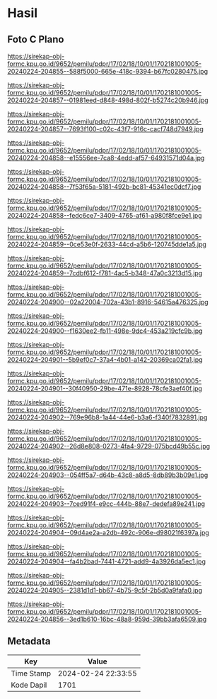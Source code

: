 # Hasil

## Foto C Plano

https://sirekap-obj-formc.kpu.go.id/9652/pemilu/pdpr/17/02/18/10/01/1702181001005-20240224-204855--588f5000-665e-418c-9394-b67fc0280475.jpg

https://sirekap-obj-formc.kpu.go.id/9652/pemilu/pdpr/17/02/18/10/01/1702181001005-20240224-204857--01981eed-d848-498d-802f-b5274c20b946.jpg

https://sirekap-obj-formc.kpu.go.id/9652/pemilu/pdpr/17/02/18/10/01/1702181001005-20240224-204857--7693f100-c02c-43f7-916c-cacf748d7949.jpg

https://sirekap-obj-formc.kpu.go.id/9652/pemilu/pdpr/17/02/18/10/01/1702181001005-20240224-204858--e15556ee-7ca8-4edd-af57-64931571d04a.jpg

https://sirekap-obj-formc.kpu.go.id/9652/pemilu/pdpr/17/02/18/10/01/1702181001005-20240224-204858--7f53f65a-5181-492b-bc81-45341ec0dcf7.jpg

https://sirekap-obj-formc.kpu.go.id/9652/pemilu/pdpr/17/02/18/10/01/1702181001005-20240224-204858--fedc6ce7-3409-4765-af61-a980f8fce9e1.jpg

https://sirekap-obj-formc.kpu.go.id/9652/pemilu/pdpr/17/02/18/10/01/1702181001005-20240224-204859--0ce53e0f-2633-44cd-a5b6-120745dde1a5.jpg

https://sirekap-obj-formc.kpu.go.id/9652/pemilu/pdpr/17/02/18/10/01/1702181001005-20240224-204859--7cdbf612-f781-4ac5-b348-47a0c3213d15.jpg

https://sirekap-obj-formc.kpu.go.id/9652/pemilu/pdpr/17/02/18/10/01/1702181001005-20240224-204900--02a22004-702a-43b1-8916-54615a476325.jpg

https://sirekap-obj-formc.kpu.go.id/9652/pemilu/pdpr/17/02/18/10/01/1702181001005-20240224-204900--f1630ee2-fb11-498e-9dc4-453a219cfc9b.jpg

https://sirekap-obj-formc.kpu.go.id/9652/pemilu/pdpr/17/02/18/10/01/1702181001005-20240224-204901--5b9ef0c7-37a4-4b01-a142-20369ca02fa1.jpg

https://sirekap-obj-formc.kpu.go.id/9652/pemilu/pdpr/17/02/18/10/01/1702181001005-20240224-204901--30f40950-29be-471e-8928-78cfe3aef40f.jpg

https://sirekap-obj-formc.kpu.go.id/9652/pemilu/pdpr/17/02/18/10/01/1702181001005-20240224-204902--769e96b8-1a44-44e6-b3a6-f340f7832891.jpg

https://sirekap-obj-formc.kpu.go.id/9652/pemilu/pdpr/17/02/18/10/01/1702181001005-20240224-204902--26d8e808-0273-4fa4-9729-075bcd49b55c.jpg

https://sirekap-obj-formc.kpu.go.id/9652/pemilu/pdpr/17/02/18/10/01/1702181001005-20240224-204903--054ff5a7-d64b-43c8-a8d5-8db89b3b09e1.jpg

https://sirekap-obj-formc.kpu.go.id/9652/pemilu/pdpr/17/02/18/10/01/1702181001005-20240224-204903--7ced91f4-e9cc-444b-88e7-dedefa89e241.jpg

https://sirekap-obj-formc.kpu.go.id/9652/pemilu/pdpr/17/02/18/10/01/1702181001005-20240224-204904--09d4ae2a-a2db-492c-906e-d98021f6397a.jpg

https://sirekap-obj-formc.kpu.go.id/9652/pemilu/pdpr/17/02/18/10/01/1702181001005-20240224-204904--fa4b2bad-7441-4721-add9-4a3926da5ec1.jpg

https://sirekap-obj-formc.kpu.go.id/9652/pemilu/pdpr/17/02/18/10/01/1702181001005-20240224-204905--2381d1d1-bb67-4b75-9c5f-2b5d0a9fafa0.jpg

https://sirekap-obj-formc.kpu.go.id/9652/pemilu/pdpr/17/02/18/10/01/1702181001005-20240224-204856--3ed1b610-16bc-48a8-959d-39bb3afa6509.jpg


## Metadata

| Key        | Value               |
| ---------- | ------------------- |
| Time Stamp | 2024-02-24 22:33:55 |
| Kode Dapil | 1701                |



